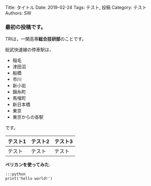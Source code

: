 Title: タイトル
Date: 2019-02-24
Tags: テスト, 投稿
Category: テスト
Authors: SW

### 最初の投稿です。

TRIは，一関高専**総合技研部**のことです。

総武快速線の停車駅は，

- 稲毛
- 津田沼
- 船橋
- 市川
- 新小岩
- 錦糸町
- 馬喰町
- 新日本橋
- 東京
- 東京からの各駅

です。

|テスト1|テスト2|テスト3|
|---|---|---|
|テスト|テスト|テスト|

**ペリカンを使ってみた.**

    :::python
    print('hello world!')

